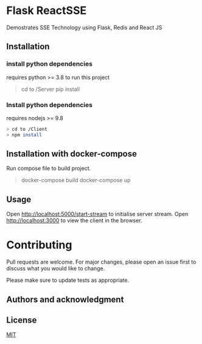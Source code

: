 # Flask ReactSSE
Demostrates SSE Technology using Flask, Redis and React JS


## Installation 
### install python dependencies
requires python >= 3.8 to run this project
> cd to /Server 
> pip install 


### Install python dependencies
requires nodejs >= 9.8<br/>
```bash
> cd to /Client
> npm install
```


## Installation with docker-compose
Run compose file to build project.<br>
> docker-compose build
> docker-compose up

## Usage
Open [http://localhost:5000/start-stream](http://localhost:5000/start-stream) to initialise server stream.
Open [http://localhost:3000](http://localhost:3000) to view the client in the browser.

Contributing
============

Pull requests are welcome. For major changes, please open an issue first to discuss what you would like to change.

Please make sure to update tests as appropriate.

## Authors and acknowledgment


## License
[MIT](https://choosealicense.com/licenses/mit/)
